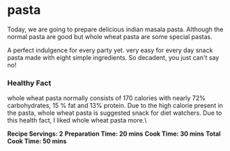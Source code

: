 # pasta
Today, we are going to prepare delicious indian masala pasta. Although the normal pasta are good but whole wheat pasta are some special pastas.

A perfect indulgence for every party yet. very easy for every day snack  pasta made with eight simple ingredients. So decadent, you just can't say no!

### Healthy Fact 
whole wheat pasta normally consists of 170 calories with nearly 72% carbohydrates, 15 % fat and 13% protein. Due to the high calorie present in the pasta, whole wheat pasta is   suggested snack for diet watchers.
Due to this health fact, I liked whole wheat pasta more.\

**Recipe Servings: 2**
**Preparation Time: 20 mins**
**Cook Time: 30 mins**
**Total Cook Time: 50 mins**
